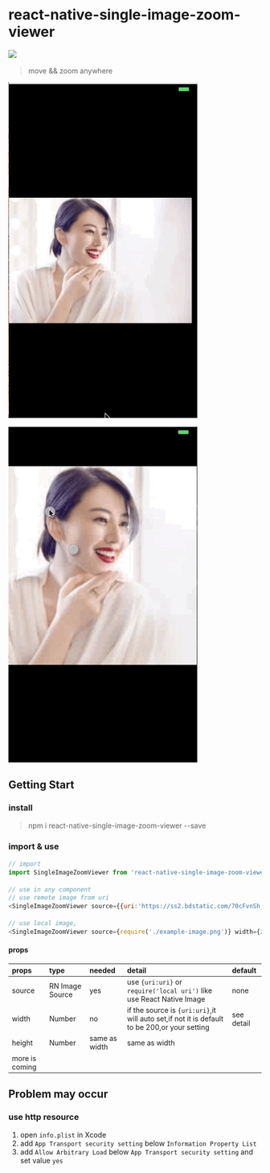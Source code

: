 # react-native-single-image-zoom-viewer

[![](https://img.shields.io/badge/Github-parsing-green.svg)](https://github.com/vincentmrlau/react-native-single-image-zoom-viewer)

> move && zoom anywhere

![](https://github.com/vincentmrlau/remote-image-store/blob/master/zoomer-move.gif?raw=true)

![](https://github.com/vincentmrlau/remote-image-store/blob/master/zoomer-zoom.gif?raw=true)

## Getting Start

### install
> npm i react-native-single-image-zoom-viewer --save

### import & use
```javaScript
// import
import SingleImageZoomViewer from 'react-native-single-image-zoom-viewer'

// use in any component
// use remote image from uri
<SingleImageZoomViewer source={{uri:'https://ss2.bdstatic.com/70cFvnSh_Q1YnxGkpoWK1HF6hhy/it/u=1972890221,1494503013&fm=26&gp=0.jpg'}}/>

// use local image,
<SingleImageZoomViewer source={require('./example-image.png')} width={200} height={{200}}/>
```

#### props

|props|type|needed|detail|default|
|:---|:---|:---|:---|:---|
|source|RN Image Source|yes|use `{uri:uri}` or `require('local uri')` like use React Native Image|none|
|width|Number|no|if the source is `{uri:uri}`,it will auto set,if not it is default to be 200,or your setting| see detail|
|height|Number|same as width|same as width||
|more is coming|


## Problem may occur
### use http resource
1. open `info.plist` in Xcode
2. add `App Transport security setting` below `Information Property List`
3. add `Allow Arbitrary Load` below `App Transport security setting` and set value `yes`